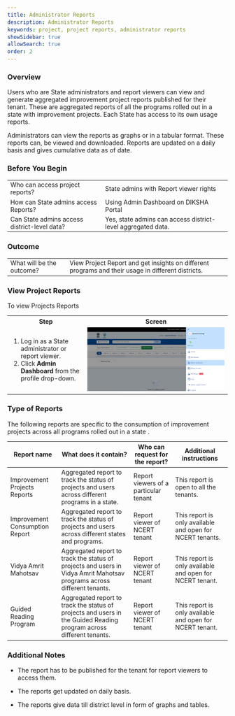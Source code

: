 ```yaml
---
title: Administrator Reports 
description: Administrator Reports  
keywords: project, project reports, administrator reports
showSidebar: true
allowSearch: true
order: 2
---
```


### Overview

Users who are State administrators and report viewers can view and generate aggregated improvement project reports published for their tenant. These are aggregated reports of all the programs rolled out in a state with improvement projects. Each State has access to its own usage reports. 

Administrators can view the reports as graphs or in a tabular format. These reports can, be viewed and downloaded. Reports are updated on a daily basis and gives cumulative data as of date.

### Before You Begin

<table>
  <tr><td>Who can access project reports?</td>
   <td>State admins with Report viewer rights</td>
  </tr>
  <tr><td>How can State admins access Reports?</td>
  <td>Using Admin Dashboard on DIKSHA Portal</td>
  </tr>
    <tr><td>Can State admins access district-level data?</td>
  <td>Yes, state admins can access district-level aggregated data.</td>
  </tr>
</table>


### Outcome

<table>
 <tr><td>What will be the outcome?</td>
  <td>View Project Report and get insights on different programs and their usage in different districts.</td>
  </tr>
</table>


### View Project Reports

To view Projects Reports

<table>
  <tr>
    <th style="width:35%;">Step</th>
    <th style="width:65%;">Screen</th>
  </tr>
  <tr>
    <td>
    <ol><li>Log in as a State administrator or report viewer.</li>
    <li>Click <b>Admin Dashboard</b> from the profile drop-down.</li></ol>
    </td>
    <td><img src="../images/reports/admin-report.png"></td>
  </tr>
  </table>


### Type of Reports

The following reports are specific to the consumption of improvement projects across all programs rolled out in a state .

| **Report name**         | **What does it contain?**        | **Who can request for the report?**  | **Additional instructions**|
| --------------- | ------------------------------------------------------------ | ------------------------------------------------------------ | ------------------------------------------------------------ |
|Improvement Projects Reports|Aggregated report to track the status of projects and users across different programs in a state.|Report viewers of a particular tenant|This report is open to all the tenants.|
|Improvement Consumption Report|Aggregated report to track the status of projects and users across different states and programs.|Report viewer of NCERT tenant|This report is only available and open for NCERT tenants.|
|Vidya Amrit Mahotsav|Aggregated report to track the status of projects and users in Vidya Amrit Mahotsav programs across different tenants.|Report viewer of NCERT tenant|This report is only available and open for NCERT tenant.|
|Guided Reading Program|Aggregated report to track the status of projects and users in the Guided Reading program across different tenants.|Report viewer of NCERT tenant|This report is only available and open for NCERT tenant.|

### Additional Notes

- The report has to be published for the tenant for report viewers to access them.

- The reports get updated on daily basis.

- The reports give data till district level in form of graphs and tables.

